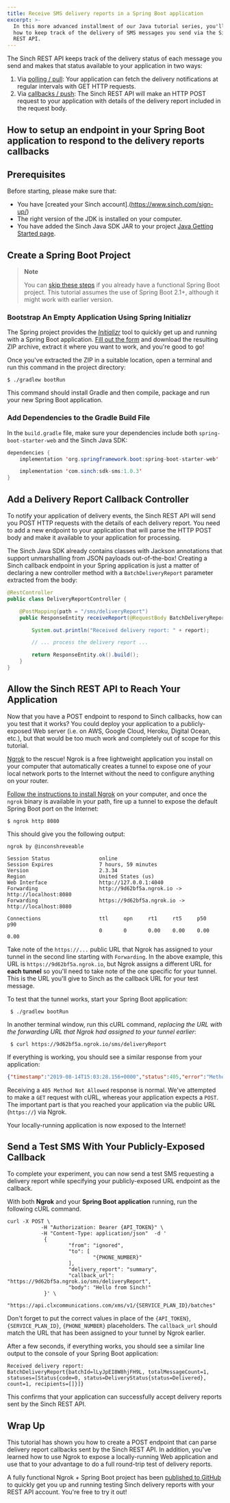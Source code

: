 ```yaml
---
title: Receive SMS delivery reports in a Spring Boot application
excerpt: >-
  In this more advanced installment of our Java tutorial series, you'll learn
  how to keep track of the delivery of SMS messages you send via the Sinch
  REST API.
---
```

The Sinch REST API keeps track of the delivery status of each message you send and makes that status available to your application in two ways:

 1) Via [polling / pull](doc:sms-guide#retrieve-a-delivery-report): Your application can fetch the delivery notifications at regular intervals with GET HTTP requests.
 2) Via [callbacks / push](doc:sms-guide#delivery-report-callback): The Sinch REST API will make an HTTP POST request to your application with details of the delivery report included in the request body.
 
## How to setup an endpoint in your Spring Boot application to respond to the delivery reports callbacks

## Prerequisites

Before starting, please make sure that:

 - You have [created your Sinch account].(https://www.sinch.com/sign-up/)
 - The right version of the JDK is installed on your computer.
 - You have added the Sinch Java SDK JAR to your project [Java Getting Started page](doc:sms-java-library).



## Create a Spring Boot Project

> **Note**
> 
> You can [skip these steps](#add-a-delivery-report-callback-controller) if you already have a functional Spring Boot project. This tutorial assumes the use of Spring Boot 2.1+, although it might work with earlier version.

### Bootstrap An Empty Application Using Spring Initializr

The Spring project provides the [_Initializr_](https://start.spring.io/) tool to quickly get up and running with a Spring Boot application. [Fill out the form](https://start.spring.io/) and download the resulting ZIP archive, extract it where you want to work, and you're good to go!

Once you've extracted the ZIP in a suitable location, open a terminal and run this command in the project directory:

    $ ./gradlew bootRun
    
This command should install Gradle and then compile, package and run your new Spring Boot application.

### Add Dependencies to the Gradle Build File

In the `build.gradle` file, make sure your dependencies include both `spring-boot-starter-web` and the Sinch Java SDK:

```java
dependencies {
    implementation 'org.springframework.boot:spring-boot-starter-web'

    implementation 'com.sinch:sdk-sms:1.0.3'
}
```

## Add a Delivery Report Callback Controller

To notify your application of delivery events, the Sinch REST API will send you POST HTTP requests with the details of each delivery report. You need to add a new endpoint to your application that will parse the HTTP POST body and make it available to your application for processing. 

The Sinch Java SDK already contains classes with Jackson annotations that support unmarshalling from JSON payloads out-of-the-box! Creating a Sinch callback endpoint in your Spring application is just a matter of declaring a new controller method with a `BatchDeliveryReport` parameter extracted from the body: 

```java
@RestController
public class DeliveryReportController {

    @PostMapping(path = "/sms/deliveryReport")
    public ResponseEntity receiveReport(@RequestBody BatchDeliveryReport report) {

        System.out.println("Received delivery report: " + report);

        // ... process the delivery report ...

        return ResponseEntity.ok().build();
    }
}
```

## Allow the Sinch REST API to Reach Your Application

Now that you have a POST endpoint to respond to Sinch callbacks, how can you test that it works? You could deploy your application to a publicly-exposed Web server (i.e. on AWS, Google Cloud, Heroku, Digital Ocean, etc.), but that would be too much work and completely out of scope for this tutorial. 

[Ngrok](https://ngrok.com/) to the rescue! Ngrok is a free lightweight application you install on your computer that automatically creates a tunnel to expose one of your local network ports to the Internet without the need to configure anything on your router. 

[Follow the instructions to install Ngrok](https://ngrok.com/download) on your computer, and once the `ngrok` binary is available in your path, fire up a tunnel to expose the default Spring Boot port on the Internet:

    $ ngrok http 8080
    
This should give you the following output:
    
```
ngrok by @inconshreveable                                                                                      
                                                                                                                                       
Session Status                online                                                                                               
Session Expires               7 hours, 59 minutes                                                                                  
Version                       2.3.34                                                                                               
Region                        United States (us)                                                                                   
Web Interface                 http://127.0.0.1:4040                                                                                
Forwarding                    http://9d62bf5a.ngrok.io -> http://localhost:8080                                                    
Forwarding                    https://9d62bf5a.ngrok.io -> http://localhost:8080                                                   
                                                                                                                                   
Connections                   ttl     opn     rt1     rt5     p50     p90                                                          
                              0       0       0.00    0.00    0.00    0.00
```       

Take note of the `https://...` public URL that Ngrok has assigned to your tunnel in the second line starting with `Forwarding`. In the above example, this URL is `https://9d62bf5a.ngrok.io`, but Ngrok assigns a different URL for **each tunnel** so you'll need to take note of the one specific for your tunnel. This is the URL you'll give to Sinch as the callback URL for your test message.

To test that the tunnel works, start your Spring Boot application:

     $ ./gradlew bootRun
     
In another terminal window, run this cURL command, _replacing the URL with the forwarding URL that Ngrok had assigned to your tunnel earlier_:

     $ curl https://9d62bf5a.ngrok.io/sms/deliveryReport

If everything is working, you should see a similar response from your application:

```json
{"timestamp":"2019-08-14T15:03:28.156+0000","status":405,"error":"Method Not Allowed","message":"Request method 'GET' not supported","path":"/sms/deliveryReport"}
```

Receiving a `405 Method Not Allowed` response is normal. We've attempted to make a `GET` request with cURL, whereas your application expects a `POST`. The important part is that you reached your application via the public URL (`https://`) via Ngrok. 

Your locally-running application is now exposed to the Internet! 

## Send a Test SMS With Your Publicly-Exposed Callback

To complete your experiment, you can now send a test SMS requesting a delivery report while specifying your publicly-exposed URL endpoint as the callback. 

With both **Ngrok** and your **Spring Boot application** running, run the following cURL command.

```shell
curl -X POST \
           -H "Authorization: Bearer {API_TOKEN}" \
           -H "Content-Type: application/json"  -d '
            {
                    "from": "ignored",
                    "to": [
                            "{PHONE_NUMBER}"
                    ],
                    "delivery_report": "summary",
                    "callback_url": "https://9d62bf5a.ngrok.io/sms/deliveryReport",
                    "body": "Hello from Sinch!"
            }' \
    "https://api.clxcommunications.com/xms/v1/{SERVICE_PLAN_ID}/batches"
```

Don't forget to put the correct values in place of the `{API_TOKEN}`, `{SERVICE_PLAN_ID}`, `{PHONE_NUMBER}` placeholders. The `callback_url` should match the URL that has been assigned to your tunnel by Ngrok earlier. 

After a few seconds, if everything works, you should see a similar line output to the console of your Spring Boot application:

```
Received delivery report: BatchDeliveryReport{batchId=lLyJpEI8W8hjFH9L, totalMessageCount=1, statuses=[Status{code=0, status=DeliveryStatus{status=Delivered}, count=1, recipients=[]}]}
```

This confirms that your application can successfully accept delivery reports sent by the Sinch REST API. 

## Wrap Up

This tutorial has shown you how to create a POST endpoint that can parse delivery report callbacks sent by the Sinch REST API. In addition, you've learned how to use Ngrok to expose a locally-running Web application and use that to your advantage to do a full round-trip test of delivery reports.

A fully functional Ngrok + Spring Boot project has been [published to GitHub](https://github.com/sinch/tutorial-java-sms-delivery-reports) to quickly get you up and running testing Sinch delivery reports with your REST API account. You're free to try it out!

